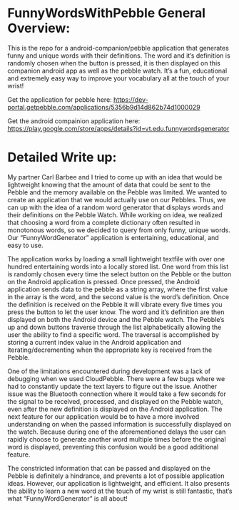FunnyWordsWithPebble General Overview:
======

This is the repo for a android-companion/pebble application that generates funny and unique words with their definitions. The word and it’s definition is randomly chosen when the button is pressed, it is then displayed on this companion android app as well as the pebble watch. It’s a fun, educational and extremely easy way to improve your vocabulary all at the touch of your wrist! 

Get the application for pebble here:
https://dev-portal.getpebble.com/applications/5356b9d14d862b74d1000029

Get the android compainion application here:
https://play.google.com/store/apps/details?id=vt.edu.funnywordsgenerator

Detailed Write up:
======

My partner Carl Barbee and I tried to come up with an idea that would be lightweight knowing that the amount of data that could be sent to the Pebble and the memory available on the Pebble was limited. We wanted to create an application that we would actually use on our Pebbles. Thus, we can up with the idea of a random word generator that displays words and their definitions on the Pebble Watch. While working on idea, we realized that choosing a word from a complete dictionary often resulted in monotonous words, so we decided to query from only funny, unique words. Our “FunnyWordGenerator” application is entertaining, educational, and easy to use.
 
The application works by loading a small lightweight textfile with over one hundred entertaining words into a locally stored list. One word from this list is randomly chosen every time the select button on the Pebble or the button on the Android application is pressed. Once pressed, the Android application sends data to the pebble as a string array, where the first value in the array is the word, and the second value is the word’s definition. Once the definition is received on the Pebble it will vibrate every five times you press the button to let the user know. The word and it’s definition are then displayed on both the Android device and the Pebble watch. The Pebble’s up and down buttons traverse through the list alphabetically allowing the user the ability to find a specific word. The traversal is accomplished by storing a current index value in the Android application and iterating/decrementing when the appropriate key is received from the Pebble.
 
One of the limitations encountered during development was a lack of debugging when we used CloudPebble. There were a few bugs where we had to constantly update the text layers to figure out the issue. Another issue was the Bluetooth connection where it would take a few seconds for the signal to be received, processed, and displayed on the Pebble watch, even after the new definition is displayed on the Android application. The next feature for our application would be to have a more involved understanding on when the passed information is successfully displayed on the watch. Because during one of the aforementioned delays the user can rapidly choose to generate another word multiple times before the original word is displayed, preventing this confusion would be a good additional feature.
 
The constricted information that can be passed and displayed on the Pebble is definitely a hindrance, and prevents a lot of possible application ideas. However, our application is lightweight, and efficient. It also presents the ability to learn a new word at the touch of my wrist is still fantastic, that’s what “FunnyWordGenerator” is all about!

